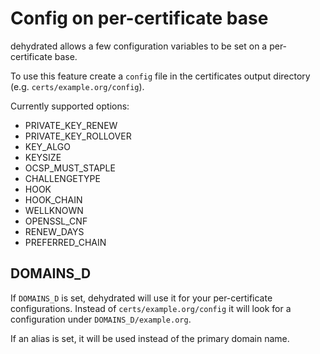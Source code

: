 # Config on per-certificate base

dehydrated allows a few configuration variables to be set on a per-certificate base.

To use this feature create a `config` file in the certificates output directory (e.g. `certs/example.org/config`).

Currently supported options:

- PRIVATE_KEY_RENEW
- PRIVATE_KEY_ROLLOVER
- KEY_ALGO
- KEYSIZE
- OCSP_MUST_STAPLE
- CHALLENGETYPE
- HOOK
- HOOK_CHAIN
- WELLKNOWN
- OPENSSL_CNF
- RENEW_DAYS
- PREFERRED_CHAIN

## DOMAINS_D

If `DOMAINS_D` is set, dehydrated will use it for your per-certificate configurations.
Instead of `certs/example.org/config` it will look for a configuration under `DOMAINS_D/example.org`.

If an alias is set, it will be used instead of the primary domain name.
